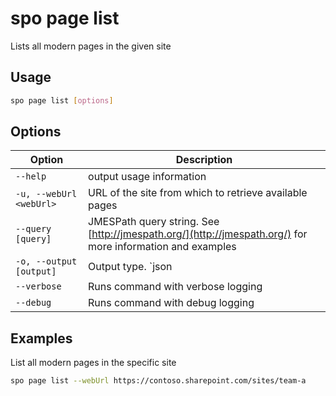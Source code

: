 # spo page list

Lists all modern pages in the given site

## Usage

```sh
spo page list [options]
```

## Options

Option|Description
------|-----------
`--help`|output usage information
`-u, --webUrl <webUrl>`|URL of the site from which to retrieve available pages
`--query [query]`|JMESPath query string. See [http://jmespath.org/](http://jmespath.org/) for more information and examples
`-o, --output [output]`|Output type. `json|text`. Default `text`
`--verbose`|Runs command with verbose logging
`--debug`|Runs command with debug logging

## Examples

List all modern pages in the specific site

```sh
spo page list --webUrl https://contoso.sharepoint.com/sites/team-a
```